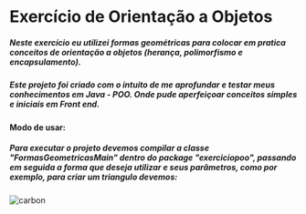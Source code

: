 # Exercício de Orientação a Objetos

##### Neste exercício eu utilizei formas geométricas para colocar em pratica conceitos de orientação a objetos (herança, polimorfismo e encapsulamento).

##### Este projeto foi criado com o intuito de me aprofundar e testar meus conhecimentos em Java -   POO. Onde pude aperfeiçoar conceitos simples e iniciais em Front end.

#### Modo de usar:

##### Para executar o projeto devemos compilar a classe "**FormasGeometricasMai**n" dentro do package "**exerciciopoo**", passando em seguida a forma que deseja utilizar e seus parâmetros, como por exemplo, para criar um triangulo devemos: 

![carbon](https://user-images.githubusercontent.com/62068883/112058220-12d0c280-8b39-11eb-8133-46eae8c98467.png)